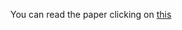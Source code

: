 You can read the paper clicking on [this](https://github.com/KAndrukh/Problem-Classes-I/Stereotypical_Bias.pdf)
